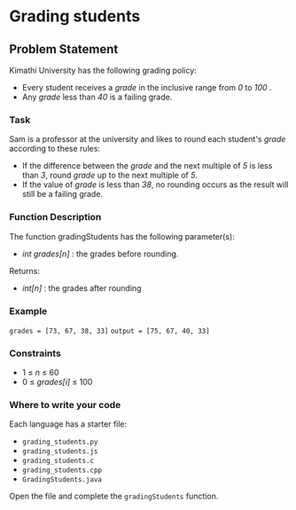 # Grading students

## Problem Statement

Kimathi University has the following grading policy:

- Every student receives a *grade* in the inclusive range from *0* to *100* .
- Any *grade* less than *40* is a failing grade.

### Task

Sam is a professor at the university and likes to round each student's *grade* according to these rules:

- If the difference between the *grade* and the next multiple of *5* is less than *3*, round *grade* up to the next multiple of *5*.
- If the value of *grade* is less than *38*, no rounding occurs as the result will still be a failing grade.

### Function Description

The function gradingStudents has the following parameter(s):

- *int grades[n]* : the grades before rounding.

Returns:

- *int[n]* : the grades after rounding

### Example

`
grades = [73, 67, 38, 33]
`
`
output = [75, 67, 40, 33]
`

### Constraints

- 1 ≤ *n* ≤ 60
- 0 ≤ *grades[i]* ≤ 100

### Where to write your code

Each language has a starter file:
- `grading_students.py`
- `grading_students.js`
- `grading_students.c`
- `grading_students.cpp`
- `GradingStudents.java`

Open the file and complete the `gradingStudents` function.